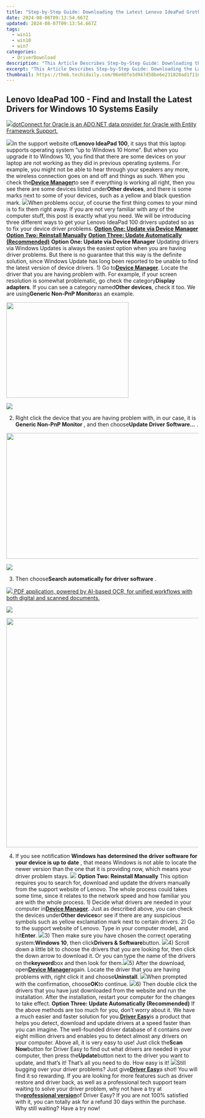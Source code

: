 ```yaml
---
title: "Step-by-Step Guide: Downloading the Latest Lenovo IdeaPad Groths for Windows 10 Users"
date: 2024-08-06T09:13:54.667Z
updated: 2024-08-07T09:13:54.667Z
tags:
  - win11
  - win10
  - win7
categories:
  - DriverDownload
description: "This Article Describes Step-by-Step Guide: Downloading the Latest Lenovo IdeaPad Groths for Windows 10 Users"
excerpt: "This Article Describes Step-by-Step Guide: Downloading the Latest Lenovo IdeaPad Groths for Windows 10 Users"
thumbnail: https://thmb.techidaily.com/06e60fe3d947d58be6e231820ad1f116434db798e239b52d730db0c4a5927ced.jpg
---
```


## Lenovo IdeaPad 100 - Find and Install the Latest Drivers for Windows 10 Systems Easily

<!-- affiliate ads begin -->
<a href="https://checkout.devart.com/order/checkout.php?PRODS=5023555&QTY=1&AFFILIATE=108875&CART=1"><img src="https://secure.avangate.com/images/merchant/45b430710ad04765a6afd58d9d9fafca/products/dotConnect_O.png" border="0">dotConnect for Oracle is an ADO.NET data provider for Oracle with Entity Framework Support.</a>
<!-- affiliate ads end -->
![](https://images.drivereasy.com/wp-content/uploads/2016/11/lenovo-ideapad-100.jpg)In the support website of**Lenovo IdeaPad 100**, it says that this laptop supports operating system “up to Windows 10 Home”. But when you upgrade it to Windows 10, you find that there are some devices on your laptop are not working as they did in previous operating systems. For example, you might not be able to hear through your speakers any more, the wireless connection goes on and off and things as such. When you check the[**Device Manager**](https://tools.techidaily.com/drivereasy/download/)to see if everything is working all right, then you see there are some devices listed under**Other devices**, and there is some marks next to some of your devices, such as a yellow and black question mark. ![](https://images.drivereasy.com/wp-content/uploads/2016/11/device-manager-in-lenovo-ideapad-600x432.jpg)When problems occur, of course the first thing comes to your mind is to fix them right away. If you are not very familiar with any of the computer stuff, this post is exactly what you need. We will be introducing three different ways to get your Lenovo IdeaPad 100 drivers updated so as to fix your device driver problems. [**Option One: Update via Device Manager**](https://tools.techidaily.com/drivereasy/download/) [**Option Two: Reinstall Manually**](https://tools.techidaily.com/drivereasy/download/) [**Option Three: Update Automatically (Recommended)**](https://www.drivereasy.com/knowledge/lenovo-ideapad-100-drivers-download-update-windows-10/#3)   **Option One: Update via Device Manager** Updating drivers via Windows Updates is always the easiest option when you are having driver problems. But there is no guarantee that this way is the definite solution, since Windows Update has long been reported to be unable to find the latest version of device drivers. 1) Go to[**Device Manager**](https://tools.techidaily.com/drivereasy/download/). Locate the driver that you are having problem with. For example, if your screen resolution is somewhat problematic, go check the category**Display adapters**. If you can see a category named**Other devices**, check it too. We are using**Generic Non-PnP Monitor**as an example.

<!-- affiliate ads begin -->
<a href="https://zonlipartnershipprogram.pxf.io/c/5597632/1821134/17882" target="_top" id="1821134"><img src="//a.impactradius-go.com/display-ad/17882-1821134" border="0" alt="" width="320" height="250"/></a><img height="0" width="0" src="https://imp.pxf.io/i/5597632/1821134/17882" style="position:absolute;visibility:hidden;" border="0" />
<!-- affiliate ads end -->
![](https://images.drivereasy.com/wp-content/uploads/2016/11/generic-non-pnp-monitor-othere-devices.jpg)

 2) Right click the device that you are having problem with, in our case, it is **Generic Non-PnP Monitor** , and then choose**Update Driver Software…** .

<!-- affiliate ads begin -->
<a href="https://ursime.pxf.io/c/5597632/2092236/16384" target="_top" id="2092236"><img src="//a.impactradius-go.com/display-ad/16384-2092236" border="0" alt="" width="1920" height="329"/></a><img height="0" width="0" src="https://imp.pxf.io/i/5597632/2092236/16384" style="position:absolute;visibility:hidden;" border="0" />
<!-- affiliate ads end -->
![](https://images.drivereasy.com/wp-content/uploads/2016/11/img_5834046703c1c.jpg)

 3) Then choose**Search automatically for driver software** .

<!-- affiliate ads begin -->
<a href="https://checkout.abbyy.com/order/checkout.php?PRODS=39254762&QTY=1&AFFILIATE=108875&CART=1"> <img src="https://secure.avangate.com/images/merchant/0e5fb5c76fca16adbee503c9aff393cd/products/11_FR-Badges-NEW-FR-Standard-16-WIN-200.png" border="0"> PDF application, powered by AI-based OCR, for unified workflows with both digital and scanned documents. </a>
<!-- affiliate ads end -->
![](https://images.drivereasy.com/wp-content/uploads/2016/11/search-automatically-for-driver-software.jpg)

<!-- affiliate ads begin -->
<a href="https://appsumo.8odi.net/c/5597632/2068425/7443" target="_top" id="2068425"><img src="//a.impactradius-go.com/display-ad/7443-2068425" border="0" alt="" width="1200" height="600"/></a><img height="0" width="0" src="https://appsumo.8odi.net/i/5597632/2068425/7443" style="position:absolute;visibility:hidden;" border="0" />
<!-- affiliate ads end -->
 4) If you see notification   **Windows has determined the driver software for your device is up to date** , that means Windows is not able to locate the newer version than the one that it is providing now, which means your driver problem stays. ![](https://images.drivereasy.com/wp-content/uploads/2016/11/windows-has-determined-the-driver-software-for-your-device-is-up-to-date-pnp-monitor.jpg)   **Option Two: Reinstall Manually** This option requires you to search for, download and update the drivers manually from the support website of Lenovo. The whole process could takes some time, since it relates to the network speed and how familiar you are with the whole process. 1) Decide what drivers are needed in your computer in[**Device Manager**](https://tools.techidaily.com/drivereasy/download/). Just as described above, you can check the devices under**Other devices**or see if there are any suspicious symbols such as yellow exclamation mark next to certain drivers. 2) Go to the support website of Lenovo. Type in your computer model, and hit**Enter**. ![](https://images.drivereasy.com/wp-content/uploads/2016/11/img_583408fc42d7d-600x188.png)3) Then make sure you have chosen the correct operating system:**Windows 10**, then click**Drivers & Software**button. ![](https://images.drivereasy.com/wp-content/uploads/2016/11/img_583409307f3dc-600x318.png)4) Scroll down a little bit to choose the drivers that you are looking for, then click the down arrow to download it. Or you can type the name of the drivers on the**keyword**box and then look for them.![](https://images.drivereasy.com/wp-content/uploads/2016/11/img_583409e48e86c-1024x456.jpg)5) After the download, open[**Device Manager**](https://tools.techidaily.com/drivereasy/download/)again. Locate the driver that you are having problems with, right click it and choose**Uninstall**. ![](https://images.drivereasy.com/wp-content/uploads/2016/11/uninstall-deneric-non-pnp-monitor.jpg)When prompted with the confirmation, choose**OK**to continue. ![](https://images.drivereasy.com/wp-content/uploads/2016/11/img_58340d03b8815.png)6) Then double click the drivers that you have just downloaded from the website and run the installation. After the installation, restart your computer for the changes to take effect.   **Option Three: Update Automatically (Recommended)** If the above methods are too much for you, don’t worry about it. We have a much easier and faster solution for you.[**Driver Easy**](https://tools.techidaily.com/drivereasy/download/)is a product that helps you detect, download and update drivers at a speed faster than you can imagine. The well-founded driver database of it contains over eight million drivers and enables you to detect almost any drivers on your computer. Above all, it is very easy to use! Just click the**Scan Now**button for Driver Easy to find out what drivers are needed in your computer, then press the**Update**button next to the driver you want to update, and that’s it! That’s all you need to do. How easy is it! ![](https://images.drivereasy.com/wp-content/uploads/2017/04/img_58e8a37b8ca90.jpg)Still bugging over your driver problems? Just give[**Driver Easy**](https://tools.techidaily.com/drivereasy/download/)a shot! You will find it so rewarding. If you are looking for more features such as driver restore and driver back, as well as a professional tech support team waiting to solve your driver problem, why not have a try at the[**professional version**](https://tools.techidaily.com/drivereasy/download/)of Driver Easy? If you are not 100% satisfied with it, you can totally ask for a refund 30 days within the purchase. Why still waiting? Have a try now!

<ins class="adsbygoogle"
     style="display:block"
     data-ad-format="autorelaxed"
     data-ad-client="ca-pub-7571918770474297"
     data-ad-slot="1223367746"></ins>



<ins class="adsbygoogle"
     style="display:block"
     data-ad-client="ca-pub-7571918770474297"
     data-ad-slot="8358498916"
     data-ad-format="auto"
     data-full-width-responsive="true"></ins>
